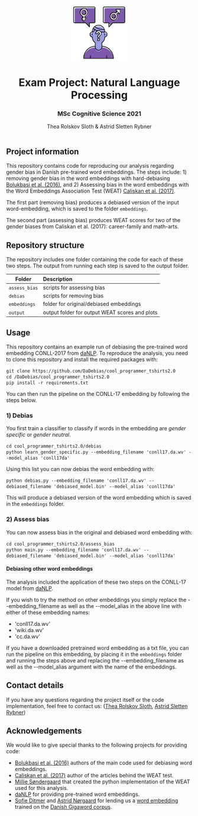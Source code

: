 <br />
<p align="center">
  <a href="https://github.com/DaDebias/cool_programmer_tshirts2.0">
    <img src="cool.png" alt="Logo" width=150 height=150>
  </a>
  
  <h1 align="center">Exam Project: Natural Language Processing</h1> 
  <h3 align="center">MSc Cognitive Science 2021</h3> 


  <p align="center">
    Thea Rolskov Sloth & Astrid Sletten Rybner
    <br />
    <a 
    Aarhus University
    a>
    <br />
  </p>
</p>


## Project information
This repository contains code for reproducing our analysis regarding gender bias in Danish pre-trained word embeddings. The steps include: 1) removing gender bias in the word embeddings with hard-debiasing [Bolukbasi et al. (2016)](https://proceedings.neurips.cc/paper/2016/file/a486cd07e4ac3d270571622f4f316ec5-Paper.pdf), and 2) Assessing bias in the word embeddings with the Word Embeddings Association Test (WEAT) [Caliskan et al. (2017)](http://omeka.unibe.ch/files/original/49b5837cb8707025e98129ca035026e0f2143d76.pdf).

The first part (removing bias) produces a debiased version of the input word-embedding, which is saved to the folder ```embeddings```. 

The second part (assessing bias) produces WEAT scores for two of the gender biases from Caliskan et al. (2017): career-family and math-arts. 

## Repository structure
The repository includes one folder containing the code for each of these two steps. The output from running each step is saved to the output folder. 

| Folder | Description|
|--------|:-----------|
```assess_bias``` | scripts for assessing bias 
```debias``` | scripts for removing bias 
```embeddings```| folder for original/debiased embeddings
```output``` | output folder for output WEAT scores and plots

## Usage
This repository contains an example run of debiasing the pre-trained word embedding CONLL-2017 from [daNLP](https://github.com/alexandrainst/danlp). 
To reproduce the analysis, you need to clone this repository and install the required packages with:

```
git clone https://github.com/DaDebias/cool_programmer_tshirts2.0
cd /DaDebias/cool_programmer_tshirts2.0
pip install -r requirements.txt
```
You can then run the pipeline on the CONLL-17 embedding by following the steps below. 

### 1) Debias 
You first train a classifier to classify if words in the embedding are _gender specific_ or _gender neutral_.

``` 
cd cool_programmer_tshirts2.0/debias
python learn_gender_specific.py --embedding_filename 'conll17.da.wv' --model_alias 'conll17da'
```
Using this list you can now debias the word embedding with: 

```
python debias.py --embedding_filename 'conll17.da.wv' --debiased_filename 'debiased_model.bin' --model_alias 'conll17da'
```
This will produce a debiased version of the word embedding which is saved in the ```embeddings``` folder. 

### 2) Assess bias 
You can now assess bias in the original and debiased word embedding with:

```
cd cool_programmer_tshirts2.0/assess_bias
python main.py --embedding_filename 'conll17.da.wv' --debiased_filename 'debiased_model.bin' --model_alias 'conll17da'
```

#### Debiasing other word embeddings
The analysis included the application of these two steps on the CONLL-17 model from [daNLP](https://github.com/alexandrainst/danlp). 

If you wish to try the method on other embeddings you simply replace the --embedding_filename as well as the --model_alias in the above line with either of these embedding names: 
- 'conll17.da.wv'
- 'wiki.da.wv'
- 'cc.da.wv'

If you have a downloaded pretrained word embedding as a txt file, you can run the pipeline on this embedding, by placing it in the ```embeddings``` folder and running the steps above and replacing the --embedding_filename as well as the --model_alias argument with the name of the embeddings.

## Contact details
If you have any questions regarding the project itself or the code implementation, feel free to contact us: ([Thea Rolskov Sloth](mailto:201706833@post.au.dk), [Astrid Sletten Rybner](mailto:201808935@post.au.dk))

## Acknowledgements
We would like to give special thanks to the following projects for providing code:
* [Bolukbasi et al. (2016)](https://github.com/tolga-b/debiaswe) authors of the main code used for debiasing word embeddings. 
* [Caliskan et al. (2017)](http://omeka.unibe.ch/files/original/49b5837cb8707025e98129ca035026e0f2143d76.pdf) author of the articles behind the WEAT test.
* [Millie Søndergaard](https://github.com/milsondergaard/speciale) that created the python implementation of the WEAT used for this analysis. 
* [daNLP](https://github.com/alexandrainst/danlp) for providing pre-trained word embeddings. 
* [Sofie Ditmer](https://github.com/sofieditmer) and [Astrid Nørgaard]() for lending us a [word embedding](https://github.com/TheNLPlayPlatform/NLPlay.git) trained on the [Danish Gigaword corpus](https://gigaword.dk/). 
